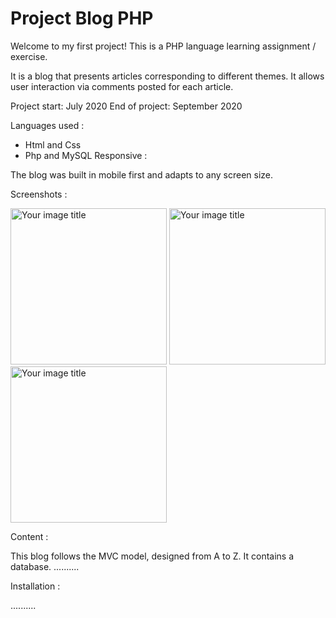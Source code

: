 # Project Blog PHP

Welcome to my first project!
This is a PHP language learning assignment / exercise.

It is a blog that presents articles corresponding to different themes.
It allows user interaction via comments posted for each article.

Project start: July 2020
End of project: September 2020

Languages used :

- Html and Css
- Php and MySQL
Responsive :

The blog was built in mobile first and adapts to any screen size.

Screenshots :

<img src="https://github.com/lallieau/blog/blob/master/public/img/capture_home.png" alt="Your image title" width="250"/>     <img src="https://github.com/lallieau/blog/blob/master/public/img/capture_articles.png" alt="Your image title" width="250"/>     <img src="https://github.com/lallieau/blog/blob/master/public/img/capture_profil.png" alt="Your image title" width="250"/>

Content :

This blog follows the MVC model, designed from A to Z.
It contains a database.
..........

Installation :

..........


